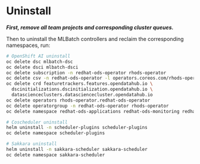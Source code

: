 # Uninstall

***First, remove all team projects and corresponding cluster queues.***

Then to uninstall the MLBatch controllers and reclaim the corresponding
namespaces, run:
```sh
# OpenShift AI uninstall
oc delete dsc mlbatch-dsc
oc delete dsci mlbatch-dsci
oc delete subscription -n redhat-ods-operator rhods-operator
oc delete csv -n redhat-ods-operator -l operators.coreos.com/rhods-operator.redhat-ods-operator
oc delete crd featuretrackers.features.opendatahub.io \
  dscinitializations.dscinitialization.opendatahub.io \
  datascienceclusters.datasciencecluster.opendatahub.io
oc delete operators rhods-operator.redhat-ods-operator
oc delete operatorgroup -n redhat-ods-operator rhods-operator
oc delete namespace redhat-ods-applications redhat-ods-monitoring redhat-ods-operator

# Coscheduler uninstall
helm uninstall -n scheduler-plugins scheduler-plugins
oc delete namespace scheduler-plugins

# Sakkara uninstall
helm uninstall -n sakkara-scheduler sakkara-scheduler
oc delete namespace sakkara-scheduler
```
